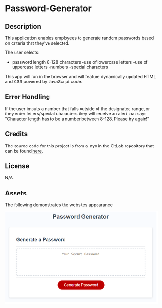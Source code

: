 # Password-Generator

## Description
This application enables employees to generate random passwords based on criteria that they’ve selected.

The user selects:
- password length 8-128 characters
-use of lowercase letters
-use of uppercase letters
-numbers
-special characters 

 This app will run in the browser and will feature dynamically updated HTML and CSS powered by JavaScript code.


## Error Handling 
If the user imputs a number that falls outside of the designated range, or they enter letters/special characters they will receive  an alert that says "Character length has to be a number between 8-128. Please try again!"

## Credits
The source code for this project is from a-nyx in the GitLab repository that can be found [here](https://utoronto.bootcampcontent.com/utoronto-bootcamp/UTOR-VIRT-FSF-PT-02-2023-U-LOLC/-/tree/main/03-JavaScript/02-Challenge).

## License
N/A


## Assets
The following demonstrates the websites appearance:

![The application has a box with a dashed like where the password desplays. Below that is a big red button that says "Generate a Password".](assets/images/passwordGenerator.png)
